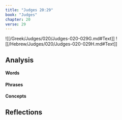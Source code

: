 ```yaml
---
title: "Judges 20:29"
book: "Judges"
chapter: 20
verse: 29
---
```

![[/Greek/Judges/020/Judges-020-029G.md#Text]]
![[/Hebrew/Judges/020/Judges-020-029H.md#Text]]

## Analysis

#### Words

#### Phrases

#### Concepts

## Reflections
